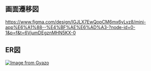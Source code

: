 ## 画面遷移図
https://www.figma.com/design/lGJLX7EwQopCM6mx6yLvz8/mini-app%E6%A1%88--%E4%BF%AE%E6%AD%A3-?node-id=0-1&p=f&t=6VjumDEgznMHN5KX-0

## ER図
[![Image from Gyazo](https://i.gyazo.com/983dc96970a115d20e41f8ea1b63df6d.png)](https://gyazo.com/983dc96970a115d20e41f8ea1b63df6d)